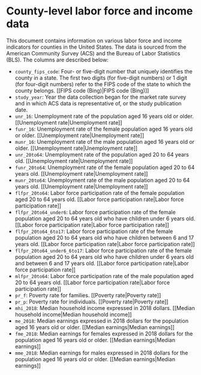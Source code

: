 # County-level labor force and income data

This document contains information on various labor force and income indicators for counties in the United States. The data is sourced from the American Community Survey (ACS) and the Bureau of Labor Statistics (BLS). The columns are described below:

-   `county_fips_code`: Four- or five-digit number that uniquely identifies the county in a state. The first two digits (for five-digit numbers) or 1 digit (for four-digit numbers) refer to the FIPS code of the state to which the county belongs. [[FIPS code (Bing)|FIPS code (Bing)]]
-   `study_year`: Year the data collection began for the market rate survey and in which ACS data is representative of, or the study publication date.
-   `unr_16`: Unemployment rate of the population aged 16 years old or older. [[Unemployment rate|Unemployment rate]]
-   `funr_16`: Unemployment rate of the female population aged 16 years old or older. [[Unemployment rate|Unemployment rate]]
-   `munr_16`: Unemployment rate of the male population aged 16 years old or older. [[Unemployment rate|Unemployment rate]]
-   `unr_20to64`: Unemployment rate of the population aged 20 to 64 years old. [[Unemployment rate|Unemployment rate]]
-   `funr_20to64`: Unemployment rate of the female population aged 20 to 64 years old. [[Unemployment rate|Unemployment rate]]
-   `munr_20to64`: Unemployment rate of the male population aged 20 to 64 years old. [[Unemployment rate|Unemployment rate]]
-   `flfpr_20to64`: Labor force participation rate of the female population aged 20 to 64 years old. [[Labor force participation rate|Labor force participation rate]]
-   `flfpr_20to64_under6`: Labor force participation rate of the female population aged 20 to 64 years old who have children under 6 years old. [[Labor force participation rate|Labor force participation rate]]
-   `flfpr_20to64_6to17`: Labor force participation rate of the female population aged 20 to 64 years old who have children between 6 and 17 years old. [[Labor force participation rate|Labor force participation rate]]
-   `flfpr_20to64_under6_6to17`: Labor force participation rate of the female population aged 20 to 64 years old who have children under 6 years old and between 6 and 17 years old. [[Labor force participation rate|Labor force participation rate]]
-   `mlfpr_20to64`: Labor force participation rate of the male population aged 20 to 64 years old. [[Labor force participation rate|Labor force participation rate]]
-   `pr_f`: Poverty rate for families. [[Poverty rate|Poverty rate]]
-   `pr_p`: Poverty rate for individuals. [[Poverty rate|Poverty rate]]
-   `mhi_2018`: Median household income expressed in 2018 dollars. [[Median household income|Median household income]]
-   `me_2018`: Median earnings expressed in 2018 dollars for the population aged 16 years old or older. [[Median earnings|Median earnings]]
-   `fme_2018`: Median earnings for females expressed in 2018 dollars for the population aged 16 years old or older. [[Median earnings|Median earnings]]
-   `mme_2018`: Median earnings for males expressed in 2018 dollars for the population aged 16 years old or older. [[Median earnings|Median earnings]]